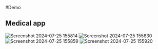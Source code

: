 #Demo


## Medical app
![Screenshot 2024-07-25 155814](https://github.com/user-attachments/assets/6cccbd45-6460-4752-b1eb-b7b03a95256c)
![Screenshot 2024-07-25 155830](https://github.com/user-attachments/assets/a4130e74-7275-4074-8324-440669f3a1c6)
![Screenshot 2024-07-25 155859](https://github.com/user-attachments/assets/b0f82ec5-62cd-4414-98f8-8aeb40a49367)
![Screenshot 2024-07-25 155920](https://github.com/user-attachments/assets/ba88a93b-dfd4-4ae9-807d-aa4b7b4ed927)
